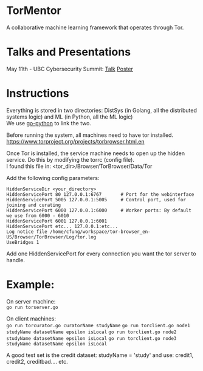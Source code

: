 # TorMentor
A collaborative machine learning framework that operates through Tor.

# Talks and Presentations 
May 11th - UBC Cybersecurity Summit: [Talk](presentations/CyberSecuritySummit-05-11-2018.pdf) [Poster](presentations/TorMentor-Poster-Print.pdf)

# Instructions
Everything is stored in two directories: DistSys (in Golang, all the distributed systems logic) and ML (in Python, all the ML logic)  
We use [go-python](https://github.com/sbinet/go-python) to link the two.

Before running the system, all machines need to have tor installed.   
https://www.torproject.org/projects/torbrowser.html.en

Once Tor is installed, the service machine needs to open up the hidden service. Do this by modifying the torrc (config file).  
I found this file in: <tor_dir>/Browser/TorBrowser/Data/Tor

Add the following config parameters:
```
HiddenServiceDir <your_directory>  
HiddenServicePort 80 127.0.0.1:6767       # Port for the webinterface
HiddenServicePort 5005 127.0.0.1:5005     # Control port, used for joining and curating
HiddenServicePort 6000 127.0.0.1:6000     # Worker ports: By default we use from 6000 - 6010
HiddenServicePort 6001 127.0.0.1:6001  
HiddenServicePort etc... 127.0.0.1:etc...    
Log notice file /home/cfung/workspace/tor-browser_en-US/Browser/TorBrowser/Log/tor.log  
UseBridges 1
```
Add one HiddenServicePort for every connection you want the tor server to handle.

# Example:
On server machine:  
`go run torserver.go`

On client machines:  
`go run torcurator.go curatorName studyName`
`go run torclient.go node1 studyName datasetName epsilon isLocal`
`go run torclient.go node2 studyName datasetName epsilon isLocal`
`go run torclient.go node3 studyName datasetName epsilon isLocal`

A good test set is the credit dataset: 
studyName = 'study'
and use: credit1, credit2, creditbad.... etc.
